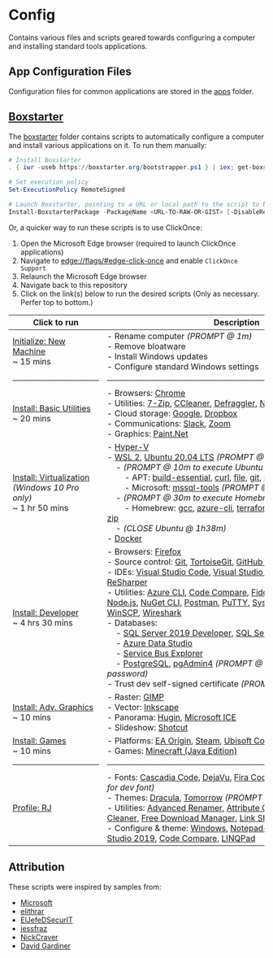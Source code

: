 # Config

Contains various files and scripts geared towards configuring a computer and installing standard tools applications.

## App Configuration Files

Configuration files for common applications are stored in the [apps](./apps) folder.

## [Boxstarter](https://boxstarter.org)

The [boxstarter](./boxstarter) folder contains scripts to automatically configure a computer and install various applications on it. To run them manually:

```powershell
# Install Boxstarter
. { iwr -useb https://boxstarter.org/bootstrapper.ps1 } | iex; get-boxstarter -Force

# Set execution policy
Set-ExecutionPolicy RemoteSigned

# Launch Boxstarter, pointing to a URL or local path to the script to be run
Install-BoxstarterPackage -PackageName <URL-TO-RAW-OR-GIST> [-DisableReboots]
```

Or, a quicker way to run these scripts is to use ClickOnce:

1. Open the Microsoft Edge browser (required to launch ClickOnce applications)
2. Navigate to [edge://flags/#edge-click-once](edge://flags/#edge-click-once) and enable `ClickOnce Support`
3. Relaunch the Microsoft Edge browser
4. Navigate back to this repository
5. Click on the link(s) below to run the desired scripts (Only as necessary. Perfer top to bottom.)

| Click to run                                                                                                                                                                                               | Description                                                                                                                                                                                                                                                                                                                                                                                                                                                                                                                                                                                                                                                                                                                                                                                                                                                                                                                                                                                                                                                                                                                                                                                                                                                                                                                                                                                                                                                                                                                                                                                                                                                                                                                                                                       |
| ---------------------------------------------------------------------------------------------------------------------------------------------------------------------------------------------------------- | --------------------------------------------------------------------------------------------------------------------------------------------------------------------------------------------------------------------------------------------------------------------------------------------------------------------------------------------------------------------------------------------------------------------------------------------------------------------------------------------------------------------------------------------------------------------------------------------------------------------------------------------------------------------------------------------------------------------------------------------------------------------------------------------------------------------------------------------------------------------------------------------------------------------------------------------------------------------------------------------------------------------------------------------------------------------------------------------------------------------------------------------------------------------------------------------------------------------------------------------------------------------------------------------------------------------------------------------------------------------------------------------------------------------------------------------------------------------------------------------------------------------------------------------------------------------------------------------------------------------------------------------------------------------------------------------------------------------------------------------------------------------------------- |
| [Initialize: New Machine](http://boxstarter.org/package/url?https://raw.githubusercontent.com/TaffarelJr/config/test/boxstarter/Initialize.ps1)<br/>~ 15 mins                                              | - Rename computer _(PROMPT @ 1m)_<br/>- Remove bloatware<br/>- Install Windows updates<br/>- Configure standard Windows settings                                                                                                                                                                                                                                                                                                                                                                                                                                                                                                                                                                                                                                                                                                                                                                                                                                                                                                                                                                                                                                                                                                                                                                                                                                                                                                                                                                                                                                                                                                                                                                                                                                                  |
| ───────────────                                                                                                                                                                                            | ─────────────────────────────────────────────                                                                                                                                                                                                                                                                                                                                                                                                                                                                                                                                                                                                                                                                                                                                                                                                                                                                                                                                                                                                                                                                                                                                                                                                                                                                                                                                                                                                                                                                                                                                                                                                                                                                                                                                     |
| [Install: Basic Utilities](http://boxstarter.org/package/url?https://raw.githubusercontent.com/TaffarelJr/config/test/boxstarter/Install-BasicUtilities.ps1)<br/> ~ 20 mins                                | - Browsers: [Chrome](https://www.google.com/chrome)<br/>- Utilities: [7-Zip](https://www.7-zip.org), [CCleaner](https://www.ccleaner.com), [Defraggler](https://www.ccleaner.com/defraggler), [Notepad++](https://notepad-plus-plus.org), [SpaceSniffer](http://www.uderzo.it/main_products/space_sniffer)<br/>- Cloud storage: [Google](https://www.google.com/drive/download), [Dropbox](https://www.dropbox.com)<br/>- Communications: [Slack](https://slack.com), [Zoom](https://zoom.us)<br/>- Graphics: [Paint.Net](https://www.getpaint.net)                                                                                                                                                                                                                                                                                                                                                                                                                                                                                                                                                                                                                                                                                                                                                                                                                                                                                                                                                                                                                                                                                                                                                                                                                               |
| [Install: Virtualization](http://boxstarter.org/package/url?https://raw.githubusercontent.com/TaffarelJr/config/test/boxstarter/Install-Virtualization.ps1)<br/>_(Windows 10 Pro only)_<br/>~ 1 hr 50 mins | - [Hyper-V](https://docs.microsoft.com/en-us/virtualization/hyper-v-on-windows)<br/>- [WSL 2](https://docs.microsoft.com/en-us/windows/wsl), [Ubuntu 20.04 LTS](https://releases.ubuntu.com/20.04) _(PROMPT @ 9m to create login)_<br/>&nbsp;&nbsp;&nbsp;&nbsp;- _(PROMPT @ 10m to execute Ubuntu script)_<br/>&nbsp;&nbsp;&nbsp;&nbsp;&nbsp;&nbsp;&nbsp;&nbsp;- APT: [build-essential](https://packages.ubuntu.com/groovy/build-essential), [curl](https://packages.ubuntu.com/focal/curl), [file](https://packages.ubuntu.com/focal/file), [git](https://packages.ubuntu.com/focal/git), [sendmail](https://packages.ubuntu.com/focal/sendmail), [python3-pip](https://packages.ubuntu.com/focal/python3-pip)<br/>&nbsp;&nbsp;&nbsp;&nbsp;&nbsp;&nbsp;&nbsp;&nbsp;- Microsoft: [mssql-tools](https://docs.microsoft.com/en-us/sql/linux/sql-server-linux-overview) _(PROMPT @ 29m to accept)_<br/>&nbsp;&nbsp;&nbsp;&nbsp;- _(PROMPT @ 30m to execute Homebrew script)_<br/>&nbsp;&nbsp;&nbsp;&nbsp;&nbsp;&nbsp;&nbsp;&nbsp;- Homebrew: [gcc](https://formulae.brew.sh/formula-linux/gcc), [azure-cli](https://formulae.brew.sh/formula-linux/azure-cli), [terraform](https://formulae.brew.sh/formula-linux/terraform), [git](https://formulae.brew.sh/formula-linux/git), [coreutils](https://formulae.brew.sh/formula-linux/coreutils), [mutt](https://formulae.brew.sh/formula-linux/mutt), [jq](https://formulae.brew.sh/formula-linux/jq), [zip](https://formulae.brew.sh/formula-linux/zip)<br/>&nbsp;&nbsp;&nbsp;&nbsp;- _(CLOSE Ubuntu @ 1h38m)_<br/>- [Docker](https://www.docker.com)                                                                                                                                                                                |
| [Install: Developer](http://boxstarter.org/package/url?https://raw.githubusercontent.com/TaffarelJr/config/test/boxstarter/Install-Developer.ps1)<br/>~ 4 hrs 30 mins                                      | - Browsers: [Firefox](https://www.mozilla.org/en-US/firefox)<br/>- Source control: [Git](https://git-scm.com), [TortoiseGit](https://tortoisegit.org), [GitHub Desktop](https://desktop.github.com), [Sourcetree](https://www.sourcetreeapp.com)<br/>- IDEs: [Visual Studio Code](https://code.visualstudio.com), [Visual Studio 2019 Professional](https://visualstudio.microsoft.com/vs), [ReSharper](https://www.jetbrains.com/resharper)<br/>- Utilities: [Azure CLI](https://docs.microsoft.com/en-us/cli/azure), [Code Compare](https://www.devart.com/codecompare), [Fiddler](https://www.telerik.com/fiddler), [GNU Make](https://www.gnu.org/software/make), [LINQPad](https://www.linqpad.net), [Node.js](https://nodejs.org), [NuGet CLI](https://docs.microsoft.com/en-us/nuget/reference/nuget-exe-cli-reference), [Postman](https://www.postman.com), [PuTTY](https://www.putty.org), [Sysinternals](https://docs.microsoft.com/en-us/sysinternals), [WinGPG](https://scand.com/products/wingpg), [WinSCP](https://winscp.net), [Wireshark](https://www.wireshark.org)<br/>- Databases:<br/>&nbsp;&nbsp;&nbsp;&nbsp;- [SQL Server 2019 Developer](https://www.microsoft.com/en-us/sql-server), [SQL Server Management Studio](https://docs.microsoft.com/en-us/sql/ssms/download-sql-server-management-studio-ssms)<br/>&nbsp;&nbsp;&nbsp;&nbsp;- [Azure Data Studio](https://docs.microsoft.com/en-us/sql/azure-data-studio)<br/>&nbsp;&nbsp;&nbsp;&nbsp;- [Service Bus Explorer](https://github.com/paolosalvatori/ServiceBusExplorer)<br/>&nbsp;&nbsp;&nbsp;&nbsp;- [PostgreSQL](https://www.postgresql.org), [pgAdmin4](https://www.pgadmin.org) _(PROMPT @ 4h15m to set admin password)_<br/>- Trust dev self-signed certificate _(PROMPT @ 4h30m to confirm)_ |
| [Install: Adv. Graphics](http://boxstarter.org/package/url?https://raw.githubusercontent.com/TaffarelJr/config/test/boxstarter/Graphics.ps1)<br/>~ 10 mins                                                 | - Raster: [GIMP](https://www.gimp.org)<br/>- Vector: [Inkscape](https://inkscape.org)<br/>- Panorama: [Hugin](http://hugin.sourceforge.net), [Microsoft ICE](https://www.microsoft.com/en-us/research/product/image-composite-editor)<br/>- Slideshow: [Shotcut](https://shotcut.org)                                                                                                                                                                                                                                                                                                                                                                                                                                                                                                                                                                                                                                                                                                                                                                                                                                                                                                                                                                                                                                                                                                                                                                                                                                                                                                                                                                                                                                                                                             |
| [Install: Games](http://boxstarter.org/package/url?https://raw.githubusercontent.com/TaffarelJr/config/test/boxstarter/Games.ps1)<br/>~ 10 mins                                                            | - Platforms: [EA Origin](https://www.origin.com), [Steam](https://store.steampowered.com), [Ubisoft Connect](https://ubisoftconnect.com)<br/>- Games: [Minecraft (Java Edition)](https://www.minecraft.net/en-us/store/minecraft-java-edition/)                                                                                                                                                                                                                                                                                                                                                                                                                                                                                                                                                                                                                                                                                                                                                                                                                                                                                                                                                                                                                                                                                                                                                                                                                                                                                                                                                                                                                                                                                                                                   |
| ───────────────                                                                                                                                                                                            | ─────────────────────────────────────────────                                                                                                                                                                                                                                                                                                                                                                                                                                                                                                                                                                                                                                                                                                                                                                                                                                                                                                                                                                                                                                                                                                                                                                                                                                                                                                                                                                                                                                                                                                                                                                                                                                                                                                                                     |
| [Profile: RJ](http://boxstarter.org/package/url?https://raw.githubusercontent.com/TaffarelJr/config/test/boxstarter/Profile-RJ.ps1)<br/>                                                                   | - Fonts: [Cascadia Code](https://github.com/microsoft/cascadia-code), [DejaVu](https://dejavu-fonts.github.io), [Fira Code](https://github.com/tonsky/FiraCode), [Hack](https://sourcefoundry.org/hack) _(PROMPT @ 1m for dev font)_<br/>- Themes: [Dracula](https://draculatheme.com), [Tomorrow](https://github.com/chriskempson/tomorrow-theme) _(PROMPT @ 1m for dev theme)_<br/>- Utilities: [Advanced Renamer](https://www.advancedrenamer.com), [Attribute Changer](https://www.petges.lu), [Divvy](https://mizage.com/windivvy), [Duplicate Cleaner](https://www.duplicatecleaner.com), [Free Download Manager](https://www.freedownloadmanager.org), [Link Shell Extension](https://schinagl.priv.at/nt/hardlinkshellext/linkshellextension.html)<br/>- Configure & theme: [Windows](https://support.microsoft.com/en-us/windows/desktop-themes-94880287-6046-1d35-6d2f-35dee759701e), [Notepad++](https://notepad-plus-plus.org), [Git](https://git-scm.com), [TortoiseGit](https://tortoisegit.org), [Visual Studio 2019](https://visualstudio.microsoft.com/vs), [Code Compare](https://www.devart.com/codecompare), [LINQPad](https://www.linqpad.net)                                                                                                                                                                                                                                                                                                                                                                                                                                                                                                                                                                                                               |

## Attribution

These scripts were inspired by samples from:

- [Microsoft](https://github.com/Microsoft/windows-dev-box-setup-scripts)
- [elithrar](https://github.com/elithrar/dotfiles)
- [ElJefeDSecurIT](https://gist.github.com/ElJefeDSecurIT/014fcfb87a7372d64934995b5f09683e)
- [jessfraz](https://gist.github.com/jessfraz/7c319b046daa101a4aaef937a20ff41f)
- [NickCraver](https://gist.github.com/NickCraver/7ebf9efbfd0c3eab72e9)
- [David Gardiner](https://david.gardiner.net.au/2018/07/boxstarter-and-chocolatey-tips.html)
